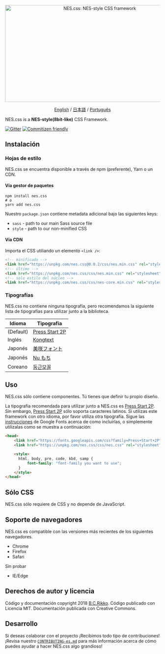 <div align="center">
  <a href="https://nostalgic-css.github.io/NES.css/" target="_blank"><img src="https://user-images.githubusercontent.com/5305599/49061716-da649680-f254-11e8-9a89-d95a7407ec6a.png" alt="NES.css: NES-style  CSS framework" style="max-width: 100%;" width="600" height="315"></a>

  <a href="README.md">English</a> / <a href=".github/README-jp.md">日本語</a> / <a href=".github/README-pt-BR.md">Português</a>
</div>

NES.css is a **NES-style(8bit-like)** CSS Framework.

[![Gitter][gitter-badge]][gitter] [![Commitizen friendly][commitizen-badge]][commitizen]

## Instalación

### Hojas de estilo

NES.css se encuentra disponible a través de npm (preferente), Yarn o un CDN.

#### Vía gestor de paquetes

```shell
npm install nes.css
# o
yarn add nes.css
```

Nuestro `package.json` contiene metadata adicional bajo las siguientes keys:
* `sass` - path to our main Sass source file
* `style` - path to our non-minified CSS

#### Vía CDN

Importa el CSS utiliando un elemento `<link />`:

```html
<!-- minificado -->
<link href="https://unpkg.com/nes.css@0.0.2/css/nes.min.css" rel="stylesheet" />
<!-- último -->
<link href="https://unpkg.com/nes.css/css/nes.min.css" rel="stylesheet" />
<!-- solo estilo del núcleo -->
<link href="https://unpkg.com/nes.css/css/nes-core.min.css" rel="stylesheet" />
```

### Tipografías

NES.css no contiene ninguna tipografía, pero recomendamos la siguiente lista de tipografías para utilizar junto a la biblioteca.

| Idioma  | Tipografía                                                               |
|-----------|--------------------------------------------------------------------|
| (Default) | [Press Start 2P](https://fonts.google.com/specimen/Press+Start+2P) |
| Inglés   | [Kongtext](https://www.dafont.com/kongtext.font)                   |
| Japonés  | [美咲フォント](http://www.geocities.jp/littlimi/misaki.htm)          |
| Japonés  | [Nu もち](http://kokagem.sakura.ne.jp/font/mochi/)                  |
| Coreano  | [둥근모꼴](http://cactus.tistory.com/193)                            |

## Uso

NES.css sólo contiene componentes. Tú tienes que definir tu propio diseño.

La tipografía recomendada para utilizar junto a NES.css es [Press Start 2P][press-start-2p-font]. Sin embargo, [Press Start 2P][press-start-2p-font] sólo soporta caracteres latinos. Si utilizas este framework con otro idioma, por favor utiliza otra tipografía. Sigue las [instrucciones][google-fonts-guide] de Google Fonts acerca de como incluirlas, o simplemente utilizalas como se muestra a continuación:

```html
<head>
    <link href="https://fonts.googleapis.com/css?family=Press+Start+2P" rel="stylesheet">
    <link href="https://unpkg.com/nes.css/css/nes.css" rel="stylesheet" />

    <style>
      html, body, pre, code, kbd, samp {
          font-family: "font-family you want to use";
      }
    </style>
</head>
```

## Sólo CSS

NES.css sólo requiere de CSS y no depende de JavaScript.

## Soporte de navegadores

NES.css es compatible con las versiones más recientes de los siguientes navegadores.
* Chrome
* Firefox
* Safari

Sin probar
* IE/Edge

## Derechos de autor y licencia

Código y documentación copyright 2018 [B.C.Rikko](https://github.com/BcRikko). Código publicado con Licencia MIT. Documentación publicada con Creative Commons.


## Desarrollo

Si deseas colaborar con el proyecto ¡Recibimos todo tipo de contribuciones! ¡Revisa nuestro [`CONTRIBUTING-es.md`][contributing-document] para más información acerca de cómo puedes ayudar a hacer NES.css algo grandioso!





[commitizen]: http://commitizen.github.io/cz-cli/
[commitizen-badge]: https://img.shields.io/badge/commitizen-friendly-brightgreen.svg
[contributing-document]: ./CONTRIBUTING-es.md
[gitter]: https://gitter.im/nostalgic-css/Lobby
[gitter-badge]: https://img.shields.io/gitter/room/nostalgic-css/Lobby.svg
[google-fonts-guide]: https://developers.google.com/fonts/docs/getting_started
[press-start-2p-font]: https://fonts.google.com/specimen/Press+Start+2P?selection.family=Press+Start+2P
